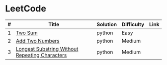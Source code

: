 # LeetCode
| #    | Title                                                        | Solution | Difficulty | Link |
| ---- | ------------------------------------------------------------ | -------- | ---------- | ---- |
| 1    | [Two Sum](https://leetcode.com/problems/two-sum/)            | python   | Easy       |      |
| 2    | [Add Two Numbers](https://leetcode.com/problems/add-two-numbers/) | python   | Medium     |      |
| 3    | [Longest Substring Without Repeating Characters](https://leetcode.com/problems/longest-substring-without-repeating-characters/) | python   | Medium     |      |
